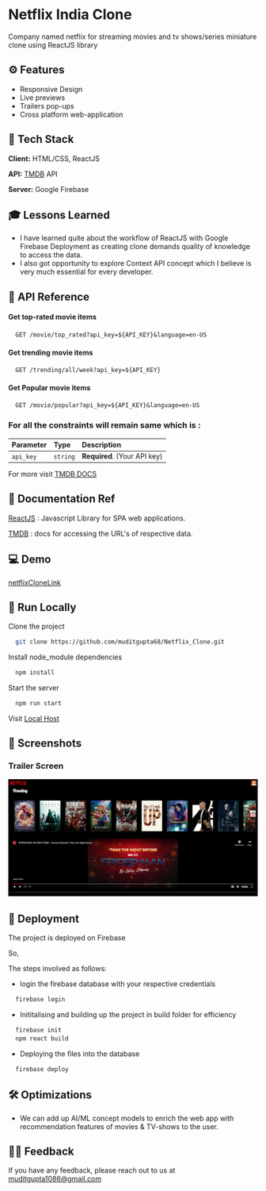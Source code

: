 
#  Netflix India Clone

Company named netflix for streaming movies and tv shows/series miniature clone using ReactJS library



## ⚙️ Features

- Responsive Design
- Live previews
- Trailers pop-ups
- Cross platform web-application


## 🔧 Tech Stack

**Client:** HTML/CSS, ReactJS

**API:** [TMDB](https://www.themoviedb.org/) API

**Server:** Google Firebase



## 🎓 Lessons Learned

- I have learned quite about the workflow of ReactJS with Google Firebase Deployment as creating clone demands quality of knowledge to access the data.
- I also got opportunity to explore Context API concept which I believe is very much essential for every developer. 


## 📍 API Reference

#### Get top-rated movie items

```http
  GET /movie/top_rated?api_key=${API_KEY}&language=en-US
```
#### Get trending movie items

```http
  GET /trending/all/week?api_key=${API_KEY}
```
#### Get Popular movie items

```http
  GET /movie/popular?api_key=${API_KEY}&language=en-US
```
### For all the constraints will remain same which is :
| Parameter | Type     | Description                |
| :-------- | :------- | :------------------------- |
| `api_key` | `string` | **Required**. (Your API key) |

For more visit [TMDB DOCS](https://developers.themoviedb.org/3)



## 📕 Documentation Ref

[ReactJS](https://linktodocumentation) : Javascript Library for SPA web applications.

[TMDB](https://linktodocumentation) : docs for accessing the URL's of respective data.


## 💻 Demo

[netflixCloneLink](https://netflixclone-c11f9.web.app/)


## 📍 Run Locally

Clone the project

```bash
  git clone https://github.com/muditgupta68/Netflix_Clone.git
```

Install node_module dependencies

```bash
  npm install
```

Start the server
```bash
  npm run start
```

Visit [Local Host](http://localhost/)


## 📍 Screenshots

### Trailer Screen
![trailer screen](https://github.com/muditgupta68/Netflix_Clone/blob/images/src/trailerImage.png?raw=false)

## 📍 Deployment

The project is deployed on Firebase

So,

The steps involved as follows:

- login the firebase database with your respective credentials
```bash
  firebase login

```
- Inititalising and building up the project in build folder for efficiency 

```bash
  firebase init
  npm react build
```
- Deploying the files into the database
```bash
  firebase deploy
```
## 🛠 Optimizations

- We can add up AI/ML concept models to enrich the web app with recommendation features of movies & TV-shows to the user.

## 👨‍💻 Feedback

If you have any feedback, please reach out to us at muditgupta1086@gmail.com

